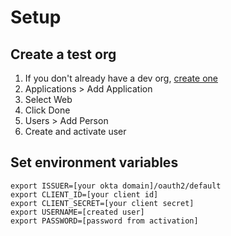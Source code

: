 # Setup

## Create a test org
1. If you don't already have a dev org, [create one](https://developer.okta.com/signup/)
2. Applications > Add Application
3. Select Web
4. Click Done
5. Users > Add Person
6. Create and activate user

## Set environment variables

```
export ISSUER=[your okta domain]/oauth2/default
export CLIENT_ID=[your client id]
export CLIENT_SECRET=[your client secret]
export USERNAME=[created user]
export PASSWORD=[password from activation]
```
